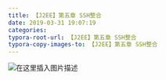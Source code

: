 ```yaml
---
title: 【J2EE】第五章 SSH整合
date: 2019-03-31 19:07:19
categories:
typora-root-url: 【J2EE】第五章 SSH整合
typora-copy-images-to: 【J2EE】第五章 SSH整合
---
```


![在这里插入图片描述](assets/undefined)
